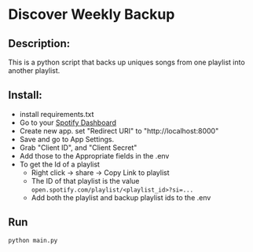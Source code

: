 # Discover Weekly Backup


## Description: 
   This is a python script that backs up uniques songs from one playlist into another playlist.

## Install: 
- install requirements.txt
- Go to your [Spotify Dashboard](https://developer.spotify.com/dashboard)
- Create new app. set "Redirect URI" to "http://localhost:8000"
- Save and go to App Settings. 
- Grab "Client ID", and "Client Secret"
- Add those to the Appropriate fields in the .env
- To get the Id of a playlist
    - Right click -> share -> Copy Link to playlist
    - The ID of that playlist is the value `open.spotify.com/playlist/<playlist_id>?si=...`
    - Add both the playlist and backup playlist ids to the .env

## Run
`python main.py`
